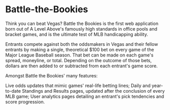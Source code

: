 # Battle-the-Bookies
Think you can beat Vegas? Battle the Bookies is the first web application born out of A Level Above's famously high standards in office pools and bracket games, and is the ultimate test of MLB handicapping ability.

Entrants compete against both the oddsmakers in Vegas and their fellow entrants by making a single, theoretical $100 bet on every game of the Major League Baseball season. That bet can be made on each game's spread, moneyline, or total. Depending on the outcome of those bets, dollars are then added to or subtracted from each entrant's game score.

Amongst Battle the Bookies' many features:

Live odds updates that mimic games' real-life betting lines;
Daily and year-to-date Standings and Results pages, updated after the conclusion of every MLB game;
User analytics pages detailing an entrant's pick tendencies and score progression.

